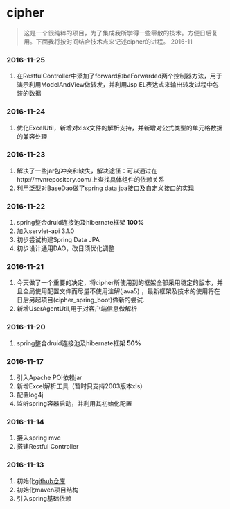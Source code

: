 # cipher

> 这是一个很纯粹的项目，为了集成我所学得一些零散的技术。方便日后复用。下面我将按时间结合技术点来记述cipher的进程。 2016-11

### 2016-11-25

1. 在RestfulController中添加了forward和beForwarded两个控制器方法，用于演示利用ModelAndView做转发，并利用Jsp EL表达式来输出转发过程中包装的数据

### 2016-11-24

1. 优化ExcelUtil，新增对xlsx文件的解析支持，并新增对公式类型的单元格数据的兼容处理

### 2016-11-23

1. 解决了一些jar包冲突和缺失，解决途径：可以通过在http://mvnrepository.com/上查找具体组件的依赖关系
2. 利用泛型对BaseDao做了spring data jpa接口及自定义接口的实现

### 2016-11-22

1. spring整合druid连接池及hibernate框架 **100%**
2. 加入servlet-api 3.1.0
3. 初步尝试构建Spring Data JPA
4. 初步设计通用DAO，改日须优化调整

### 2016-11-21

1. 今天做了一个重要的决定，将cipher所使用到的框架全部采用稳定的版本，并且全局使用配置文件而尽量不使用注解(java5) ，最新框架及技术的使用将在日后另起项目(cipher_spring_boot)做新的尝试.
2. 新增UserAgentUtil,用于对客户端信息做解析

### 2016-11-20

1. spring整合druid连接池及hibernate框架 **50%**

### 2016-11-17

1. 引入Apache POI依赖jar
2. 新增Excel解析工具（暂时只支持2003版本xls）
3. 配置log4j
4. 监听spring容器启动，并利用其初始化配置

### 2016-11-14
1. 接入spring mvc
2. 搭建Restful Controller

### 2016-11-13
1. 初始化[github仓库](https://github.com/revolyw/cipher)
2. 初始化maven项目结构
3. 引入spring基础依赖

